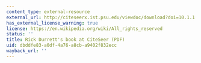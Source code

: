 ```yaml
---
content_type: external-resource
external_url: http://citeseerx.ist.psu.edu/viewdoc/download?doi=10.1.1.155.4899&rep=rep1&type=pdf
has_external_license_warning: true
license: https://en.wikipedia.org/wiki/All_rights_reserved
status: ''
title: Rick Durrett's book at CiteSeer (PDF)
uid: dbddfe83-a0df-4a76-a8cb-a9402f832ecc
wayback_url: ''
---
```


